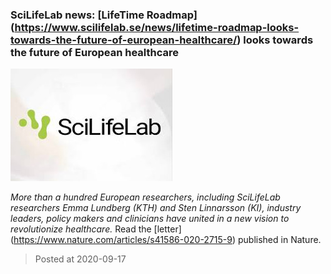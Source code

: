 ### SciLifeLab news: [LifeTime Roadmap] (https://www.scilifelab.se/news/lifetime-roadmap-looks-towards-the-future-of-european-healthcare/) looks towards the future of European healthcare
![image](./images/scilifelab.jpg)

*More than a hundred European researchers, including SciLifeLab researchers Emma Lundberg (KTH) and Sten Linnarsson (KI), industry leaders, policy makers and clinicians have united in a new vision to revolutionize healthcare.* Read the [letter] (https://www.nature.com/articles/s41586-020-2715-9) published in Nature.


> Posted at 2020-09-17




